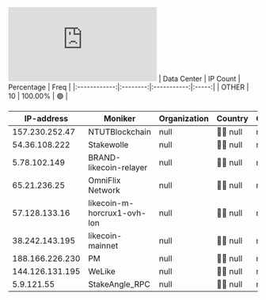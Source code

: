 ![Diagramm](https://github.com/obajay/StateSync-snapshots/blob/main/Projects/Likecoin/1/README.md)
| Data Center | IP Count | Percentage | Freq |
|:------------:|:--------:|:-----------:|:-----:|
| OTHER | 10 | 100.00% | 🟢 |

<!-- START_TABLE -->
| IP-address | Moniker | Organization | Country | City |
|-------------|---------|---------------|---------|------|
| 157.230.252.47 | NTUTBlockchain | null | 🏴‍☠️ null | null |
| 54.36.108.222 | Stakewolle | null | 🏴‍☠️ null | null |
| 5.78.102.149 | BRAND-likecoin-relayer | null | 🏴‍☠️ null | null |
| 65.21.236.25 | OmniFlix Network | null | 🏴‍☠️ null | null |
| 57.128.133.16 | likecoin-m-horcrux1-ovh-lon | null | 🏴‍☠️ null | null |
| 38.242.143.195 | likecoin-mainnet | null | 🏴‍☠️ null | null |
| 188.166.226.230 | PM | null | 🏴‍☠️ null | null |
| 144.126.131.195 | WeLike | null | 🏴‍☠️ null | null |
| 5.9.121.55 | StakeAngle_RPC | null | 🏴‍☠️ null | null |

<!-- END_TABLE -->